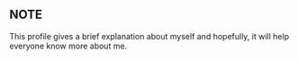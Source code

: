 ## NOTE

This profile gives a brief explanation about myself and hopefully, it will help everyone know more about me. 

